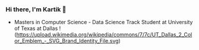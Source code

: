 ### Hi there, I'm Kartik 👋
- Masters in Computer Science - Data Science Track Student at University of Texas at Dallas !(https://upload.wikimedia.org/wikipedia/commons/7/7c/UT_Dallas_2_Color_Emblem_-_SVG_Brand_Identity_File.svg)
<!--
**KartikAnand17/KartikAnand17** is a ✨ _special_ ✨ repository because its `README.md` (this file) appears on your GitHub profile.

Here are some ideas to get you started:

- 🔭 I’m currently working on ...
- 🌱 I’m currently learning ...
- 👯 I’m looking to collaborate on ...
- 🤔 I’m looking for help with ...
- 💬 Ask me about ...
- 📫 How to reach me: ...
- 😄 Pronouns: ...
- ⚡ Fun fact: ...
-->
